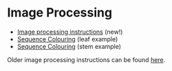 # Image Processing

* [Image processing instructions](./instructions.md) (new!)
* [Sequence Colouring](./colouring-leaf-sequences.md) (leaf example)
* [Sequence Colouring](./colouring-stem-sequences.md) (stem example)

Older image processing instructions can be found [here](./instructions-old.md).
